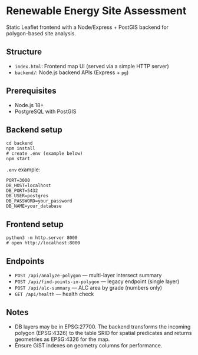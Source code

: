 # Renewable Energy Site Assessment

Static Leaflet frontend with a Node/Express + PostGIS backend for polygon-based site analysis.

## Structure
- `index.html`: Frontend map UI (served via a simple HTTP server)
- `backend/`: Node.js backend APIs (Express + `pg`)

## Prerequisites
- Node.js 18+
- PostgreSQL with PostGIS

## Backend setup
```
cd backend
npm install
# create .env (example below)
npm start
```

`.env` example:
```
PORT=3000
DB_HOST=localhost
DB_PORT=5432
DB_USER=postgres
DB_PASSWORD=your_password
DB_NAME=your_database
```

## Frontend setup
```
python3 -m http.server 8000
# open http://localhost:8000
```

## Endpoints
- `POST /api/analyze-polygon` — multi-layer intersect summary
- `POST /api/find-points-in-polygon` — legacy endpoint (single layer)
- `POST /api/alc-summary` — ALC area by grade (numbers only)
- `GET /api/health` — health check

## Notes
- DB layers may be in EPSG:27700. The backend transforms the incoming polygon (EPSG:4326) to the table SRID for spatial predicates and returns geometries as EPSG:4326 for the map.
- Ensure GiST indexes on geometry columns for performance.

